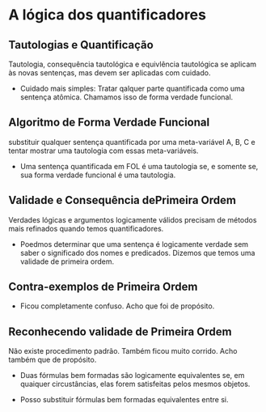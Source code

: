 # A lógica dos quantificadores

## Tautologias e Quantificação

Tautologia, consequência tautológica e equivlência tautológica se aplicam às novas sentenças, mas devem ser aplicadas com cuidado.

- Cuidado mais simples: Tratar qalquer parte quantificada como uma sentença atômica. Chamamos isso de forma verdade funcional.

## Algoritmo de Forma Verdade Funcional

substituir qualquer sentença quantificada por uma meta-variável A, B, C e tentar mostrar uma tautologia com essas meta-variáveis.

- Uma sentença quantificada em FOL é uma tautologia se, e somente se, sua forma verdade funcional é uma tautologia.

## Validade e Consequência dePrimeira Ordem

Verdades lógicas e argumentos logicamente válidos precisam de métodos mais refinados quando temos quantificadores.

- Poedmos determinar que uma sentença é logicamente verdade sem saber o significado dos nomes e predicados. Dizemos que temos uma validade de primeira ordem.

## Contra-exemplos de Primeira Ordem

- Ficou completamente confuso. Acho que foi de propósito.

## Reconhecendo validade de Primeira Ordem

Não existe procedimento padrão. Também ficou muito corrido. Acho também que de propósito.

- Duas fórmulas bem formadas são logicamente equivalentes se, em quaiquer circustâncias, elas forem satisfeitas pelos mesmos objetos.

- Posso substituir fórmulas bem formadas equivalentes entre si.
